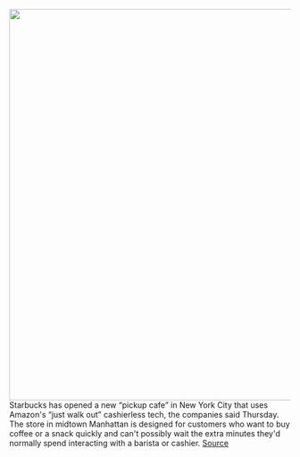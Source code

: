 <img src='https://cdn.vox-cdn.com/thumbor/XWKp801FbwK0fFci0FwERMyCtRg=/0x0:1024x683/1200x800/filters:focal(431x261:593x423)/cdn.vox-cdn.com/uploads/chorus_image/image/70160041/Starbucks_Pickup_with_Amazon_Go_003_1024x683.0.jpeg' width='700px' /><br/>
Starbucks has opened a new “pickup cafe” in New York City that uses Amazon's “just walk out” cashierless tech, the companies said Thursday. The store in midtown Manhattan is designed for customers who want to buy coffee or a snack quickly and can't possibly wait the extra minutes they'd normally spend interacting with a barista or cashier.
<a href='https://www.theverge.com/2021/11/18/22789116/starbucks-pickup-store-amazon-go-cashierless-technology'> Source <a/>